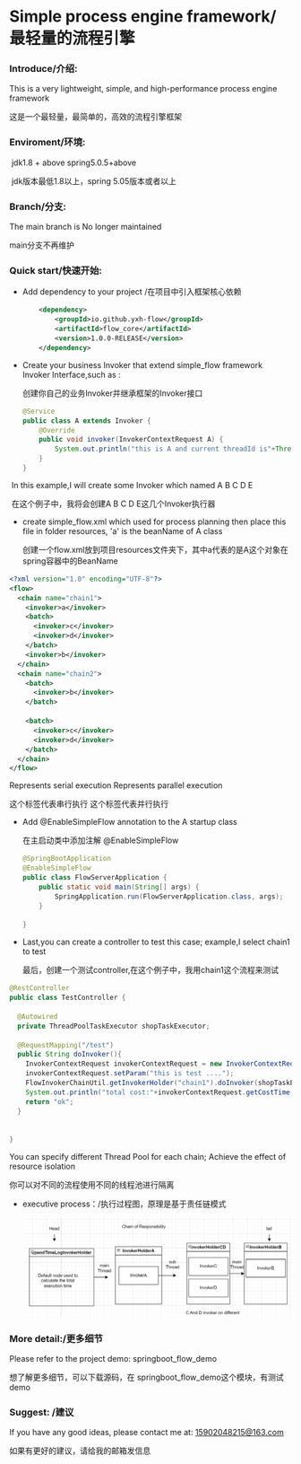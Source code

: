 # Simple process engine framework/最轻量的流程引擎

### Introduce/介绍:

This is a very lightweight, simple, and high-performance process engine framework

这是一个最轻量，最简单的，高效的流程引擎框架

### Enviroment/环境:

​    jdk1.8 + above     spring5.0.5+above

​    jdk版本最低1.8以上，spring 5.05版本或者以上

### Branch/分支:

The main branch is No longer maintained

main分支不再维护

### Quick start/快速开始:

- Add dependency to your project /在项目中引入框架核心依赖

  ```xml
      <dependency>
          <groupId>io.github.yxh-flow</groupId>
          <artifactId>flow_core</artifactId>
          <version>1.0.0-RELEASE</version>
      </dependency>
  ```

- Create your business Invoker that extend simple_flow framework Invoker Interface,such as :

  创建你自己的业务Invoker并继承框架的Invoker接口

  ```java
  @Service
  public class A extends Invoker {
      @Override
      public void invoker(InvokerContextRequest A) {
          System.out.println("this is A and current threadId is"+Thread.currentThread().getId());
      }
  }
  ```

​       In this example,I will create some Invoker which named A B C D E

​       在这个例子中，我将会创建A B C D E这几个Invoker执行器

- create simple_flow.xml which used for process planning  then place this file in folder resources, 'a' is the beanName of A class

  创建一个flow.xml放到项目resources文件夹下，其中a代表的是A这个对象在spring容器中的BeanName

```xml
<?xml version="1.0" encoding="UTF-8"?>
<flow>
  <chain name="chain1">
    <invoker>a</invoker>
    <batch>
      <invoker>c</invoker>
      <invoker>d</invoker>
    </batch>
    <invoker>b</invoker>
  </chain>
  <chain name="chain2">
    <batch>
      <invoker>b</invoker>
    </batch>

    <batch>
      <invoker>c</invoker>
      <invoker>d</invoker>
    </batch>
  </chain>
</flow>
```

<invoker> Represents serial execution     <chain> Represents parallel execution

<invoker>这个标签代表串行执行                 <chain> 这个标签代表并行执行

- Add @EnableSimpleFlow annotation to the A startup class

  在主启动类中添加注解 @EnableSimpleFlow

  ```java
  @SpringBootApplication
  @EnableSimpleFlow
  public class FlowServerApplication {
      public static void main(String[] args) {
          SpringApplication.run(FlowServerApplication.class, args);
      }
      
  }
  ```

- Last,you can create a controller to test this case; example,I select chain1 to test

  最后，创建一个测试controller,在这个例子中，我用chain1这个流程来测试

```java
@RestController
public class TestController {

  @Autowired
  private ThreadPoolTaskExecutor shopTaskExecutor;

  @RequestMapping("/test")
  public String doInvoker(){
    InvokerContextRequest invokerContextRequest = new InvokerContextRequest();
    invokerContextRequest.setParam("this is test ....");
    FlowInvokerChainUtil.getInvokerHolder("chain1").doInvoker(shopTaskExecutor,invokerContextRequest);
    System.out.println("total cost:"+invokerContextRequest.getCostTime());
    return "ok";
  }


}
```

You can specify different Thread Pool for each chain; Achieve the effect of resource isolation

你可以对不同的流程使用不同的线程池进行隔离

- executive process：/执行过程图，原理是基于责任链模式

  ![chain](.\chain.png)

### More detail:/更多细节

Please refer to the project demo:  springboot_flow_demo

想了解更多细节，可以下载源码，在 springboot_flow_demo这个模块，有测试demo

### Suggest: /建议

If you have any good ideas, please contact me at: 15902048215@163.com

如果有更好的建议，请给我的邮箱发信息

​     